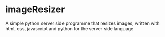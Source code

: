# imageResizer
A simple python server side programme that resizes images, written with html, css, javascript and python for the server side language
